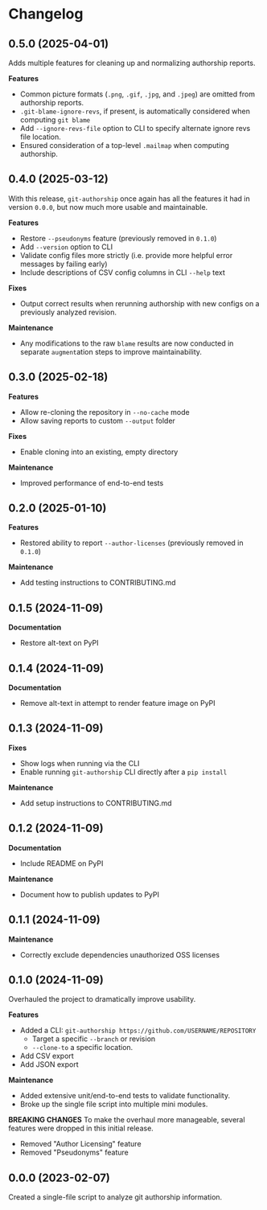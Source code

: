 # Changelog

## 0.5.0 (2025-04-01)

Adds multiple features for cleaning up and normalizing authorship reports.

**Features**
  - Common picture formats (`.png`, `.gif`, `.jpg`, and `.jpeg`) are omitted from authorship reports.
  - `.git-blame-ignore-revs`, if present, is automatically considered when computing `git blame`
  - Add `--ignore-revs-file` option to CLI to specify alternate ignore revs file location.
  - Ensured consideration of a top-level `.mailmap` when computing authorship.

## 0.4.0 (2025-03-12)

With this release, `git-authorship` once again has all the features it had in version `0.0.0`, but now much more usable and maintainable.

**Features**
  - Restore `--pseudonyms` feature (previously removed in `0.1.0`)
  - Add `--version` option to CLI
  - Validate config files more strictly (i.e. provide more helpful error messages by failing early)
  - Include descriptions of CSV config columns in CLI `--help` text
  
**Fixes**
  - Output correct results when rerunning authorship with new configs on a previously analyzed revision.
  
**Maintenance**
  - Any modifications to the raw `blame` results are now conducted in separate `augment`ation steps to improve maintainability.

## 0.3.0 (2025-02-18)

**Features**
  - Allow re-cloning the repository in `--no-cache` mode
  - Allow saving reports to custom `--output` folder

**Fixes**
  - Enable cloning into an existing, empty directory

**Maintenance**
  - Improved performance of end-to-end tests

## 0.2.0 (2025-01-10)

**Features**
  - Restored ability to report `--author-licenses` (previously removed in `0.1.0`)

**Maintenance**
  - Add testing instructions to CONTRIBUTING.md

## 0.1.5 (2024-11-09)

**Documentation**
  - Restore alt-text on PyPI

## 0.1.4 (2024-11-09)

**Documentation**
  - Remove alt-text in attempt to render feature image on PyPI

## 0.1.3 (2024-11-09)

**Fixes**
  - Show logs when running via the CLI
  - Enable running `git-authorship` CLI directly after a `pip install`

**Maintenance**
  - Add setup instructions to CONTRIBUTING.md

## 0.1.2 (2024-11-09)

**Documentation**
  - Include README on PyPI

**Maintenance**
  - Document how to publish updates to PyPI

## 0.1.1 (2024-11-09)

**Maintenance**
  - Correctly exclude dependencies unauthorized OSS licenses

## 0.1.0 (2024-11-09)

Overhauled the project to dramatically improve usability.

**Features**
  - Added a CLI: `git-authorship https://github.com/USERNAME/REPOSITORY`
    - Target a specific `--branch` or revision
    - `--clone-to` a specific location.
  - Add CSV export
  - Add JSON export

**Maintenance**
  - Added extensive unit/end-to-end tests to validate functionality.
  - Broke up the single file script into multiple mini modules.
  
**BREAKING CHANGES**
To make the overhaul more manageable, several features were dropped in this initial release.
 - Removed "Author Licensing" feature
 - Removed "Pseudonyms" feature

## 0.0.0 (2023-02-07)

Created a single-file script to analyze git authorship information.